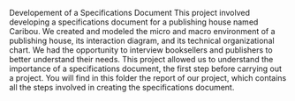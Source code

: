   Developement of a Specifications Document
This project involved developing a specifications document for a publishing house named Caribou. We created and modeled the micro and macro environment of a publishing house, its interaction diagram, and its technical organizational chart. We had the opportunity to interview booksellers and publishers to better understand their needs. This project allowed us to understand the importance of a specifications document, the first step before carrying out a project.
You will find in this folder the report of our project, which contains all the steps involved in creating the specifications document.
